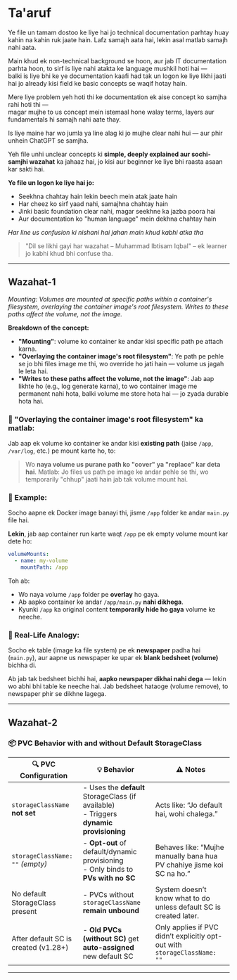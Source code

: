 # Ta'aruf

Ye file un tamam dostoo ke liye hai jo technical documentation parhtay huay kahin na kahin ruk jaate hain. Lafz samajh aata hai, lekin asal matlab samajh nahi aata.

Main khud ek non-technical background se hoon, aur jab IT documentation parhta hoon, to sirf is liye nahi atakta ke language mushkil hoti hai —  
balki is liye bhi ke ye documentation kaafi had tak un logon ke liye likhi jaati hai jo already kisi field ke basic concepts se waqif hotay hain.

Mere liye problem yeh hoti thi ke documentation ek aise concept ko samjha rahi hoti thi —  
magar mujhe to us concept mein istemaal hone walay terms, layers aur fundamentals hi samajh nahi aate thay.  
 
Is liye maine har wo jumla ya line alag ki jo mujhe clear nahi hui — aur phir unhein ChatGPT se samjha.  

Yeh file unhi unclear concepts ki **simple, deeply explained aur sochi-samjhi wazahat** ka jahaaz hai, jo kisi aur beginner ke liye bhi raasta asaan kar sakti hai.

**Ye file un logon ke liye hai jo:**
- Seekhna chahtay hain lekin beech mein atak jaate hain  
- Har cheez ko sirf yaad nahi, samajhna chahtay hain  
- Jinki basic foundation clear nahi, magar seekhne ka jazba poora hai  
- Aur documentation ko "human language" mein dekhna chahtay hain

*Har line us confusion ki nishani hai jahan main khud kabhi atka tha*

> "Dil se likhi gayi har wazahat – Muhammad Ibtisam Iqbal"
> – ek learner jo kabhi khud bhi confuse tha.

---

## Wazahat-1

*Mounting: Volumes are mounted at specific paths within a container's filesystem, overlaying the container image's root filesystem. Writes to these paths affect the volume, not the image.*

**Breakdown of the concept:**

* **"Mounting"**: volume ko container ke andar kisi specific path pe attach karna.
* **"Overlaying the container image's root filesystem"**: Ye path pe pehle se jo bhi files image me thi, wo override ho jati hain — volume us jagah le leta hai.
* **"Writes to these paths affect the volume, not the image"**: Jab aap likhte ho (e.g., log generate karna), to wo container image me permanent nahi hota, balki volume me store hota hai — jo zyada durable hota hai.

### 🔧 "Overlaying the container image's root filesystem" ka matlab:

Jab aap ek volume ko container ke andar kisi **existing path** (jaise `/app`, `/var/log`, etc.) pe mount karte ho, to:

> Wo **naya volume us purane path ko "cover" ya "replace" kar deta hai**.
> Matlab: Jo files us path pe image ke andar pehle se thi, wo temporarily "chhup" jaati hain jab tak volume mount hai.


### 🧠 Example:

Socho aapne ek Docker image banayi thi, jisme `/app` folder ke andar `main.py` file hai.

**Lekin**, jab aap container run karte waqt `/app` pe ek empty volume mount kar dete ho:

```yaml
volumeMounts:
  - name: my-volume
    mountPath: /app
```

Toh ab:

* Wo naya volume `/app` folder pe **overlay** ho gaya.
* Ab aapko container ke andar `/app/main.py` **nahi dikhega**.
* Kyunki `/app` ka original content **temporarily hide ho gaya** volume ke neeche.

### 🧺 Real-Life Analogy:

Socho ek table (image ka file system) pe ek **newspaper** padha hai (`main.py`), aur aapne us newspaper ke upar ek **blank bedsheet (volume)** bichha di.

Ab jab tak bedsheet bichhi hai, **aapko newspaper dikhai nahi dega** — lekin wo abhi bhi table ke neeche hai.
Jab bedsheet hataoge (volume remove), to newspaper phir se dikhne lagega.

---
## Wazahat-2

### 📦 PVC Behavior with and without Default StorageClass

| 🔍 PVC Configuration                 | 💡 Behavior                                                                                 | ⚠️ Notes                                                                  |
| ------------------------------------ | ------------------------------------------------------------------------------------------- | ------------------------------------------------------------------------- |
| `storageClassName` **not set**       | - Uses the **default** StorageClass (if available) <br> - Triggers **dynamic provisioning** | Acts like: “Jo default hai, wohi chalega.”                                |
| `storageClassName: ""` *(empty)*     | - **Opt-out** of default/dynamic provisioning <br> - Only binds to **PVs with no SC**       | Behaves like: “Mujhe manually bana hua PV chahiye jisme koi SC na ho.”    |
| No default StorageClass present      | - PVCs without `storageClassName` **remain unbound**                                        | System doesn’t know what to do unless default SC is created later.        |
| After default SC is created (v1.28+) | - **Old PVCs (without SC)** get **auto-assigned** new default SC                            | Only applies if PVC didn’t explicitly opt-out with `storageClassName: ""` |

---

